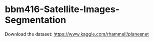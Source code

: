 # bbm416-Satellite-Images-Segmentation

Download the dataset:
https://www.kaggle.com/rhammell/planesnet
